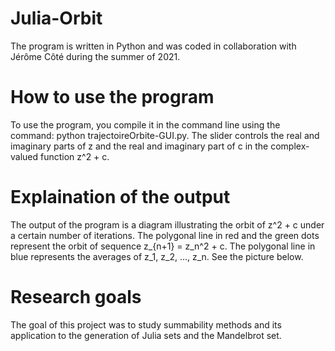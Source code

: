 # Julia-Orbit
The program is written in Python and was coded in collaboration with Jérôme Côté during the summer of 2021.

# How to use the program
To use the program, you compile it in the command line using the command: python trajectoireOrbite-GUI.py. The slider controls the real and imaginary parts of z and the real and imaginary part of c in the complex-valued function z^2 + c.

# Explaination of the output
The output of the program is a diagram illustrating the orbit of z^2 + c under a certain number of iterations. The polygonal line in red and the green dots represent the orbit of sequence z_{n+1} = z_n^2 + c. The polygonal line in blue represents the averages of z_1, z_2, ..., z_n. See the picture below.

# Research goals
The goal of this project was to study summability methods and its application to the generation of Julia sets and the Mandelbrot set.


